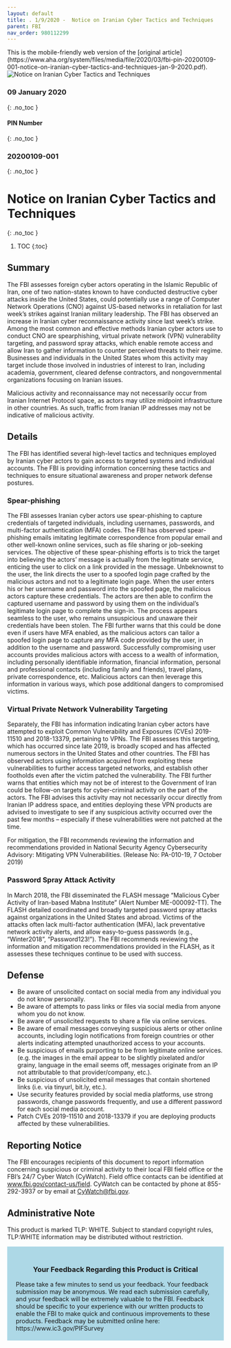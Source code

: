 ```yaml
---
layout: default
title: . 1/9/2020 -  Notice on Iranian Cyber Tactics and Techniques 
parent: FBI 
nav_order: 980112299 
---
```

<style>
.dont-break-out {
  /* These are technically the same, but use both */
  overflow-wrap: break-word;
  word-wrap: break-word;

  -ms-word-break: break-all;
  /* This is the dangerous one in WebKit, as it breaks things wherever */
  word-break: break-all;
  /* Instead use this non-standard one: */
  word-break: break-word;
}
</style>

<div class="dont-break-out" markdown="1">
This is the mobile-friendly web version of the [original article](https://www.aha.org/system/files/media/file/2020/03/fbi-pin-20200109-001-notice-on-iranian-cyber-tactics-and-techniques-jan-9-2020.pdf).

<img src="https://statics.bsafes.com/images/publications/fbi-pin-20200109-001-notice-on-iranian-cyber-tactics-and-techniques-jan-9-2020.png" alt="Notice on Iranian Cyber Tactics and Techniques" style="display:block; margin:0 auto">

### 09 January 2020
{: .no_toc }
#### PIN Number
{: .no_toc }
### 20200109-001
{: .no_toc }  
# Notice on Iranian Cyber Tactics and Techniques 
{: .no_toc }

1. TOC
{:toc}

## Summary
The FBI assesses foreign cyber actors operating in the Islamic Republic of Iran, one of two nation-states known to have conducted destructive cyber attacks inside the United States, could potentially use a range of Computer Network Operations (CNO) against US-based networks in retaliation for last week’s strikes against Iranian military leadership.  The FBI has observed an increase in Iranian cyber reconnaissance activity since last week’s strike. Among the most common and effective methods Iranian cyber actors use to conduct CNO are spearphishing, virtual private network (VPN) vulnerability targeting, and password spray attacks, which enable remote access and allow Iran to gather information to counter perceived threats to their regime.  Businesses and individuals in the United States whom this activity may target include those involved in industries of interest to Iran, including academia, government, cleared defense contractors, and nongovernmental organizations focusing on Iranian issues.  

Malicious activity and reconnaissance may not necessarily occur from Iranian Internet Protocol
space, as actors may utilize midpoint infrastructure in other countries. As such, traffic from
Iranian IP addresses may not be indicative of malicious activity.  

## Details
The FBI has identified several high-level tactics and techniques employed by Iranian cyber
actors to gain access to targeted systems and individual accounts. The FBI is providing
information concerning these tactics and techniques to ensure situational awareness and
proper network defense postures.

### Spear-phishing
The FBI assesses Iranian cyber actors use spear-phishing to capture credentials of targeted
individuals, including usernames, passwords, and multi-factor authentication (MFA) codes. The
FBI has observed spear-phishing emails imitating legitimate correspondence from popular email
and other well-known online services, such as file sharing or job-seeking services. The objective
of these spear-phishing efforts is to trick the target into believing the actors’ message is actually
from the legitimate service, enticing the user to click on a link provided in the message.
Unbeknownst to the user, the link directs the user to a spoofed login page crafted by the
malicious actors and not to a legitimate login page. When the user enters his or her username
and password into the spoofed page, the malicious actors capture these credentials. The actors
are then able to confirm the captured username and password by using them on the
individual’s legitimate login page to complete the sign-in. The process appears seamless to the
user, who remains unsuspicious and unaware their credentials have been stolen. The FBI
further warns that this could be done even if users have MFA enabled, as the malicious actors
can tailor a spoofed login page to capture any MFA code provided by the user, in addition to
the username and password. Successfully compromising user accounts provides malicious
actors with access to a wealth of information, including personally identifiable information,
financial information, personal and professional contacts (including family and friends), travel
plans, private correspondence, etc. Malicious actors can then leverage this information in
various ways, which pose additional dangers to compromised victims.

### Virtual Private Network Vulnerability Targeting
Separately, the FBI has information indicating Iranian cyber actors have attempted to exploit
Common Vulnerability and Exposures (CVEs) 2019-11510 and 2018-13379, pertaining to VPNs.
The FBI assesses this targeting, which has occurred since late 2019, is broadly scoped and has
affected numerous sectors in the United States and other countries. The FBI has observed
actors using information acquired from exploiting these vulnerabilities to further access
targeted networks, and establish other footholds even after the victim patched the
vulnerability. The FBI further warns that entities which may not be of interest to the
Government of Iran could be follow-on targets for cyber-criminal activity on the part of the
actors. The FBI advises this activity may not necessarily occur directly from Iranian IP address
space, and entities deploying these VPN products are advised to investigate to see if any
suspicious activity occurred over the past few months – especially if these vulnerabilities were
not patched at the time.  

For mitigation, the FBI recommends reviewing the information and recommendations provided
in National Security Agency Cybersecurity Advisory: Mitigating VPN Vulnerabilities. (Release No:
PA-010-19, 7 October 2019)  

### Password Spray Attack Activity
In March 2018, the FBI disseminated the FLASH message “Malicious Cyber Activity of Iran-based
Mabna Institute” (Alert Number ME-000092-TT). The FLASH detailed coordinated and broadly
targeted password spray attacks against organizations in the United States and abroad. Victims
of the attacks often lack multi-factor authentication (MFA), lack preventative network activity
alerts, and allow easy-to-guess passwords (e.g., “Winter2018”, “Password123!”). The FBI
recommends reviewing the information and mitigation recommendations provided in the
FLASH, as it assesses these techniques continue to be used with success.  

## Defense
* Be aware of unsolicited contact on social media from any individual you do not know
personally.
* Be aware of attempts to pass links or files via social media from anyone whom you do
not know.
* Be aware of unsolicited requests to share a file via online services.
* Be aware of email messages conveying suspicious alerts or other online accounts,
including login notifications from foreign countries or other alerts indicating attempted
unauthorized access to your accounts.
* Be suspicious of emails purporting to be from legitimate online services. (e.g. the images
in the email appear to be slightly pixelated and/or grainy, language in the email seems
off, messages originate from an IP not attributable to that provider/company, etc.).
* Be suspicious of unsolicited email messages that contain shortened links (i.e. via tinyurl,
bit.ly, etc.).
* Use security features provided by social media platforms, use strong passwords, change
passwords frequently, and use a different password for each social media account.
* Patch CVEs 2019-11510 and 2018-13379 if you are deploying products affected by these
vulnerabilities.

## Reporting Notice
The FBI encourages recipients of this document to report information concerning suspicious or
criminal activity to their local FBI field office or the FBI’s 24/7 Cyber Watch (CyWatch). Field
office contacts can be identified at www.fbi.gov/contact-us/field. CyWatch can be contacted by
phone at 855-292-3937 or by email at CyWatch@fbi.gov.   

## Administrative Note 
This product is marked TLP: WHITE. Subject to standard copyright rules, TLP:WHITE information
may be distributed without restriction.  

<div style="background-color:lightblue; padding:20px" markdown="1"> 
<h3 style="text-align:center">Your Feedback Regarding this Product is Critical</h3>
Please take a few minutes to send us your feedback. Your feedback
submission may be anonymous. We read each submission carefully, and your
feedback will be extremely valuable to the FBI. Feedback should be specific to
your experience with our written products to enable the FBI to make quick
and continuous improvements to these products. Feedback may be
submitted online here: https://www.ic3.gov/PIFSurvey
</div>
</div>
